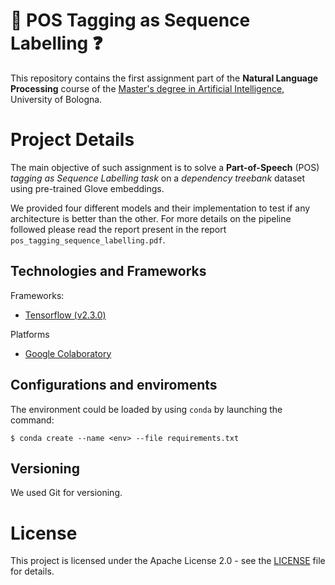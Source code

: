 # :pencil: POS Tagging as Sequence Labelling :question:

This repository contains the first assignment part of the **Natural Language Processing** course of the [Master's degree in Artificial Intelligence](https://corsi.unibo.it/2cycle/artificial-intelligence), University of Bologna. 

# Project Details


The main objective of such assignment is to solve a **Part-of-Speech** (POS) *tagging as Sequence Labelling task* on a *dependency treebank* dataset using pre-trained Glove embeddings.

We provided four different models and their implementation to test if any architecture is better than the other. For more details on the pipeline followed please read the report present in the report `pos_tagging_sequence_labelling.pdf`.

## Technologies and Frameworks

Frameworks:
- [Tensorflow (v2.3.0)](https://www.tensorflow.org/)

Platforms
- [Google Colaboratory]()

## Configurations and enviroments

The environment could be loaded by using `conda` by launching the command:
```shell
$ conda create --name <env> --file requirements.txt
```

## Versioning

We used Git for versioning.

# License

This project is licensed under the Apache License 2.0 - see the [LICENSE](./LICENSE) file for details.